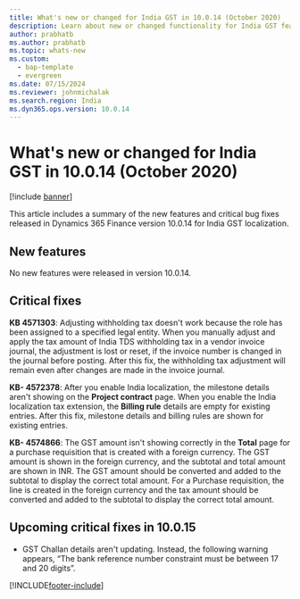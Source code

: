 ```yaml
---
title: What's new or changed for India GST in 10.0.14 (October 2020)
description: Learn about new or changed functionality for India GST features released in Dynamics 365 Finance version 10.0.14, including outlines on new features.
author: prabhatb
ms.author: prabhatb
ms.topic: whats-new
ms.custom:
  - bap-template
  - evergreen
ms.date: 07/15/2024
ms.reviewer: johnmichalak
ms.search.region: India
ms.dyn365.ops.version: 10.0.14
---
```


# What's new or changed for India GST in 10.0.14 (October 2020)

[!include [banner](../../includes/banner.md)]

This article includes a summary of the new features and critical bug fixes released in Dynamics 365 Finance version 10.0.14 for India GST localization. 

## New features

No new features were released in version 10.0.14. 

## Critical fixes 

 **KB 4571303**: Adjusting withholding tax doesn't work because the role has been assigned to a specified legal entity. When you manually adjust and apply the tax amount of India TDS withholding tax in a vendor invoice journal, the adjustment is lost or reset, if the invoice number is changed in the journal before posting. After this fix, the withholding tax adjustment will remain even after changes are made in the invoice journal.

**KB- 4572378**: After you enable India localization, the milestone details aren't showing on the **Project contract** page. When you enable the India localization tax extension, the **Billing rule** details are empty for existing entries. After this fix, milestone details and billing rules are shown for existing entries. 

**KB- 4574866**: The GST amount isn't showing correctly in the **Total** page for a purchase requisition that is created with a foreign currency. The GST amount is shown in the foreign currency, and the subtotal and total amount are shown in INR. The GST amount should be converted and added to the subtotal to display the correct total amount. For a Purchase requisition, the line is created in the foreign currency and the tax amount should be converted and added to the subtotal to display the correct total amount.

## Upcoming critical fixes in 10.0.15 

- GST Challan details aren't updating. Instead, the following warning appears, “The bank reference number constraint must be between 17 and 20 digits”.


[!INCLUDE[footer-include](../../../includes/footer-banner.md)]
